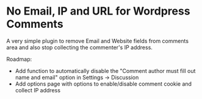 # No Email, IP and URL for Wordpress Comments
A very simple plugin to remove Email and Website fields from comments area and also stop collecting the commenter's IP address.

Roadmap:
- Add function to automatically disable the "Comment author must fill out name and email" option in Settings -> Discussion
- Add options page with options to enable/disable comment cookie and collect IP address
